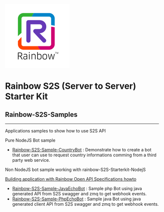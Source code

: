 ![Rainbow](images/logo_rainbow.png)

# Rainbow S2S (Server to Server) Starter Kit

## Rainbow-S2S-Samples

---

Applications samples to show how to use  S2S API

Pure NodeJS Bot sample

- [Rainbow-S2S-Sample-CountryBot](https://github.com/Rainbow-CPaaS/Rainbow-S2S-Samples/tree/master/Rainbow-S2S-Sample-CountryBot) : Demonstrate how to create a bot that user can use to request country informations comming from a third party web service.


Non NodeJS bot sample working with rainbow-S2S-Starterkit-NodejS

[Building application with Rainbow Open API Specifications howto](Building-application-with-Rainbow-OAS.md)

- [Rainbow-S2S-Sample-JavaEchoBot](https://github.com/Rainbow-CPaaS/Rainbow-S2S-Samples/tree/master/Rainbow-S2S-Sample-JavaEchoBot) : Sample php Bot using java generated API from S2S swagger and zmq to get webhook events.
- [Rainbow-S2S-Sample-PhpEchoBot](https://github.com/Rainbow-CPaaS/Rainbow-S2S-Samples/tree/master/Rainbow-S2S-Sample-PhpEchoBot) : Sample java Bot using java generated client API from S2S swagger and zmq to get webhook events.

